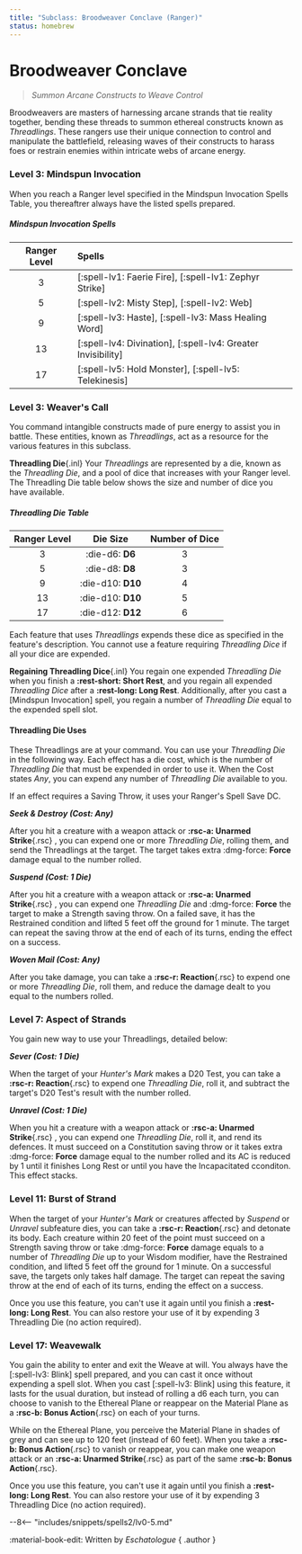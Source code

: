 ```yaml
---
title: "Subclass: Broodweaver Conclave (Ranger)"
status: homebrew
---
```


<p style="display:none">
Summon Arcane Constructs to Weave Control
</p>

# Broodweaver Conclave

> *Summon Arcane Constructs to Weave Control*

Broodweavers are masters of harnessing arcane strands that tie reality together, bending these threads to summon ethereal constructs known as *Threadlings*. These rangers use their unique connection to control and manipulate the battlefield, releasing waves of their constructs to harass foes or restrain enemies within intricate webs of arcane energy.

### Level 3: Mindspun Invocation

When you reach a Ranger level specified in the Mindspun Invocation Spells Table, you thereaftrer always have the listed spells prepared.

##### Mindspun Invocation Spells

| Ranger Level | Spells |
|:---:|:---|
| 3 | [:spell-lv1: Faerie Fire], [:spell-lv1: Zephyr Strike] |
| 5 | [:spell-lv2: Misty Step], [:spell-lv2: Web] |
| 9 | [:spell-lv3: Haste], [:spell-lv3: Mass Healing Word] |
| 13 | [:spell-lv4: Divination], [:spell-lv4: Greater Invisibility] |
| 17 | [:spell-lv5: Hold Monster], [:spell-lv5: Telekinesis] |

### Level 3: Weaver's Call

You command intangible constructs made of pure energy to assist you in battle. These entities, known as *Threadlings*, act as a resource for the various features in this subclass. 

**Threadling Die**{.inl} Your *Threadlings* are represented by a die, known as the *Threadling Die*, and a pool of dice that increases with your Ranger level. The Threadling Die table below shows the size and number of dice you have available.

##### Threadling Die Table

| Ranger Level | Die Size | Number of Dice |
|:-:|:-:|:-:|
| 3 | :die-d6: **D6** | 3 |
| 5 | :die-d8: **D8** | 3 |
| 9 | :die-d10: **D10** | 4 |
| 13 | :die-d10: **D10** | 5 |
| 17 | :die-d12: **D12** | 6 |

Each feature that uses *Threadlings* expends these dice as specified in the feature's description. You cannot use a feature requiring *Threadling Dice* if all your dice are expended.

**Regaining Threadling Dice**{.inl} You regain one expended *Threadling Die* when you finish a **:rest-short: Short Rest**, and you regain all expended *Threadling Dice* after a **:rest-long: Long Rest**. Additionally, after you cast a [Mindspun Invocation] spell, you regain a number of *Threadling Die* equal to the expended spell slot.

#### Threadling Die Uses

These Threadlings are at your command. You can use your *Threadling Die* in the following way. Each effect has a die cost, which is the number of *Threadling Die* that must be expended in order to use it. When the Cost states *Any*, you can expend any number of *Threadling Die* available to you.

If an effect requires a Saving Throw, it uses your Ranger's Spell Save DC.

***Seek & Destroy (Cost: Any)***

After you hit a creature with a weapon attack or **:rsc-a: Unarmed Strike**{.rsc} , you can expend one or more *Threadling Die*, rolling them, and send the Threadlings at the target. The target takes extra :dmg-force: **Force** damage equal to the number rolled.

***Suspend (Cost: 1 Die)***

After you hit a creature with a weapon attack or **:rsc-a: Unarmed Strike**{.rsc} , you can expend one *Threadling Die* and :dmg-force: **Force** the target to make a Strength saving throw. On a failed save, it has the Restrained condition and lifted 5 feet off the ground for 1 minute. The target can repeat the saving throw at the end of each of its turns, ending the effect on a success.

***Woven Mail (Cost: Any)***

After you take damage, you can take a **:rsc-r: Reaction**{.rsc} to expend one or more *Threadling Die*, roll them, and reduce the damage dealt to you equal to the numbers rolled.

### Level 7: Aspect of Strands

You gain new way to use your Threadlings, detailed below:

***Sever (Cost: 1 Die)***

When the target of your *Hunter's Mark* makes a D20 Test, you can take a **:rsc-r: Reaction**{.rsc} to expend one *Threadling Die*, roll it, and subtract the target's D20 Test's result with the number rolled.

***Unravel (Cost: 1 Die)***

When you hit a creature with a weapon attack or **:rsc-a: Unarmed Strike**{.rsc} , you can expend one *Threadling Die*, roll it, and rend its defences. It must succeed on a Constitution saving throw or it takes extra :dmg-force: **Force** damage equal to the number rolled and its AC is reduced by 1 until it finishes Long Rest or until you have the Incapacitated cconditon. This effect stacks. 

### Level 11: Burst of Strand

When the target of your *Hunter's Mark* or creatures affected by *Suspend* or *Unravel* subfeature dies, you can take a **:rsc-r: Reaction**{.rsc} and detonate its body. Each creature within 20 feet of the point must succeed on a Strength saving throw or take :dmg-force: **Force** damage equals to a number of *Threadling Die* up to your Wisdom modifier, have the Restrained condition, and lifted 5 feet off the ground for 1 minute. On a successful save, the targets only takes half damage. The target can repeat the saving throw at the end of each of its turns, ending the effect on a success.

Once you use this feature, you can't use it again until you finish a **:rest-long: Long Rest**. You can also restore your use of it by expending 3 Threadling Die (no action required).

### Level 17: Weavewalk

You gain the ability to enter and exit the Weave at will. You always have the [:spell-lv3: Blink] spell prepared, and you can cast it once without expending a spell slot. When you cast [:spell-lv3: Blink] using this feature, it lasts for the usual duration, but instead of rolling a d6 each turn, you can choose to vanish to the Ethereal Plane or reappear on the Material Plane as a **:rsc-b: Bonus Action**{.rsc} on each of your turns.

While on the Ethereal Plane, you perceive the Material Plane in shades of grey and can see up to 120 feet (instead of 60 feet). When you take a **:rsc-b: Bonus Action**{.rsc} to vanish or reappear, you can make one weapon attack or an **:rsc-a: Unarmed Strike**{.rsc} as part of the same  **:rsc-b: Bonus Action**{.rsc}.

Once you use this feature, you can't use it again until you finish a **:rest-long: Long Rest**. You can also restore your use of it by expending 3 Threadling Dice (no action required).

--8<-- "includes/snippets/spells2/lv0-5.md"

:material-book-edit: Written by *Eschatologue*
{ .author }